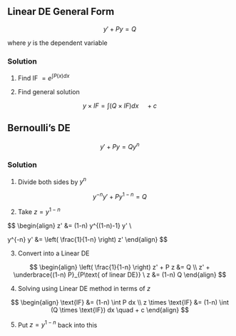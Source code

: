 ## Linear DE General Form

$$
y' + P y = Q
$$

where $y$ is the dependent variable

### Solution

1. Find IF $= e^{\int P(x) dx}$

2. Find general solution

$$
y \times IF = \int \Big( Q \times IF \Big) dx \quad + c
$$
   

## Bernoulli’s DE

$$
y' + P y = Q y^n
$$

### Solution

1. Divide both sides by $y^n$

$$
y^{-n} y' + P y^{1-n} = Q
$$
   
2. Take $z = y^{1-n}$

$$
\begin{align}
z'
&= (1-n) y^{(1-n)-1} y' \\   

y^{-n} y' &=
\left( \frac{1}{1-n} \right) z'
\end{align}
$$
   
3. Convert into a Linear DE

$$
\begin{align}
\left( \frac{1}{1-n} \right) z' + P z
&= Q \\   
z' + \underbrace{(1-n) P}_{P\text{ of linear DE}} \ z
&= (1-n) Q
\end{align}
$$
   
4. Solving using Linear DE method in terms of $z$

$$
\begin{align}
\text{IF} &= (1-n) \int P dx \\   z \times \text{IF} &= (1-n) \int (Q \times \text{IF}) dx \quad + c
\end{align}
$$
   
5. Put $z = y^{1-n}$ back into this
